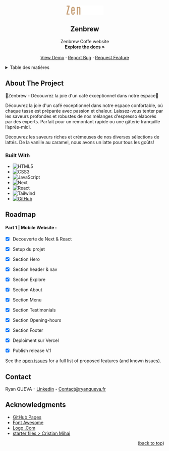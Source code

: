<a name="readme-top"></a>

<!-- PROJECT LOGO -->
<br />
<div align="center">
  <a href="https://github.com/beloow/Zenbrew">
    <img src="public/assets/logo.svg" alt="Logo" width="117" height="30">
  </a>

  <h2 align="center">Zenbrew</h2>

  <p align="center">
    Zenbrew Coffe website
    <br />
    <a href="https://github.com/beloow/Zenbrew/index.html"><strong>Explore the docs »</strong></a>
    <br />
    <br />
    <a href="https://zenbrew-alpha.vercel.app/" target="_blank">View Demo</a>
    ·
    <a href="https://github.com/beloow/Zenbrew/issues">Report Bug</a>
    ·
    <a href="https://github.com/beloow/Zenbrew/issues">Request Feature</a>
  </p>
</div>



<!-- TABLE OF CONTENTS -->
<details>
  <summary>Table des matières</summary>
  <ol>
    <li>
      <a href="#about-the-project">About The Project</a>
      <ul>
        <li><a href="#built-with">Built With</a></li>
      </ul>
    </li>
    <li><a href="#roadmap">Roadmap</a></li>
    <li><a href="#contact">Contact</a></li>
    <li><a href="#acknowledgments">Acknowledgments</a></li>
  </ol>
</details>



<!-- ABOUT THE PROJECT -->
## About The Project


🌟Zenbrew - Découvrez la joie d'un café exceptionnel dans notre espace🌟 

Découvrez la joie d'un café exceptionnel dans notre espace confortable, où chaque tasse est préparée avec passion et chaleur. Laissez-vous tenter par les saveurs profondes et robustes de nos mélanges d'espresso élaborés par des experts. Parfait pour un remontant rapide ou une gâterie tranquille l’après-midi.

Découvrez les saveurs riches et crémeuses de nos diverses sélections de lattés. De la vanille au caramel, nous avons un latte pour tous les goûts!


### Built With

* ![HTML5][html5.com]
* ![CSS3][css3.com]
* ![JavaScript][javascript.com]
* ![Next][Next.js]
* ![React][React.js]
* ![Tailwind][Tailwindcss.com]
* [![GitHub][github.com]][github-url]


<!-- ROADMAP -->
## Roadmap

#### Part 1 | Mobile Website :

- [x] Decouverte de Next & React
- [x] Setup du projet
- [x] Section Hero
- [x] Section header & nav
- [x] Section Explore
- [x] Section About
- [x] Section Menu
- [x] Section Testimonials
- [x] Section Opening-hours
- [x] Section Footer
- [x] Deploiment sur Vercel
- [X] Publish release V.1


See the [open issues](https://github.com/beloow/Grilli-restaurant/issues) for a full list of proposed features (and known issues).



<!-- CONTACT -->
## Contact

Ryan QUEVA - [Linkedin](https://www.linkedin.com/in/ryan-queva) - Contact@ryanqueva.fr




<!-- ACKNOWLEDGMENTS -->
## Acknowledgments

* [GitHub Pages](https://pages.github.com)
* [Font Awesome](https://fontawesome.com)
* [Logo .Com](https://logo.com/)
* [starter files > Cristian Mihai](https://www.youtube.com/@cristianmihai01)


<p align="right">(<a href="#readme-top">back to top</a>)</p>



<!-- MARKDOWN LINKS & IMAGES -->
<!-- https://www.markdownguide.org/basic-syntax/#reference-style-links -->
[contributors-shield]: https://img.shields.io/github/contributors/othneildrew/Best-README-Template.svg?style=for-the-badge
[contributors-url]: https://github.com/beloow/ryanqueva.fr/contributors
[forks-shield]: https://img.shields.io/github/forks/othneildrew/Best-README-Template.svg?style=for-the-badge
[forks-url]: https://github.com/beloow/ryanqueva.fr/network/members
[stars-shield]: https://img.shields.io/github/stars/othneildrew/Best-README-Template.svg?style=for-the-badge
[stars-url]: https://github.com/othneildrew/Best-README-Template/stargazers
[issues-shield]: https://img.shields.io/github/issues/othneildrew/Best-README-Template.svg?style=for-the-badge
[issues-url]: https://github.com/othneildrew/Best-README-Template/issues
[license-shield]: https://img.shields.io/github/license/othneildrew/Best-README-Template.svg?style=for-the-badge
[license-url]: https://github.com/othneildrew/Best-README-Template/blob/master/LICENSE.txt
[linkedin-shield]: https://img.shields.io/badge/-LinkedIn-black.svg?style=for-the-badge&logo=linkedin&colorB=555
[linkedin-url]: https://www.linkedin.com/in/ryan-queva
[product-screenshot]: resources/img/icon.png
[Next.js]: https://img.shields.io/badge/next.js-000000?style=for-the-badge&logo=nextdotjs&logoColor=white
[Next-url]: https://nextjs.org/
[React.js]: https://img.shields.io/badge/React-20232A?style=for-the-badge&logo=react&logoColor=61DAFB
[React-url]: https://reactjs.org/
[Vue.js]: https://img.shields.io/badge/Vue.js-35495E?style=for-the-badge&logo=vuedotjs&logoColor=4FC08D
[Vue-url]: https://vuejs.org/
[Angular.io]: https://img.shields.io/badge/Angular-DD0031?style=for-the-badge&logo=angular&logoColor=white
[Angular-url]: https://angular.io/
[Svelte.dev]: https://img.shields.io/badge/Svelte-4A4A55?style=for-the-badge&logo=svelte&logoColor=FF3E00
[Svelte-url]: https://svelte.dev/
[Laravel.com]: https://img.shields.io/badge/Laravel-FF2D20?style=for-the-badge&logo=laravel&logoColor=white
[Laravel-url]: https://laravel.com
[Tailwindcss.com]: https://img.shields.io/badge/Bootstrap-563D7C?style=for-the-badge&logo=tailwindcss&logoColor=white
[Tailwindcss-url]: https://tailwindcss.com/
[Bootstrap.com]: https://img.shields.io/badge/Bootstrap-563D7C?style=for-the-badge&logo=bootstrap&logoColor=white
[Bootstrap-url]: https://getbootstrap.com
[JQuery.com]: https://img.shields.io/badge/jQuery-0769AD?style=for-the-badge&logo=jquery&logoColor=white
[JQuery-url]: https://jquery.com 
[figma.com]: https://img.shields.io/badge/figma-%23F24E1E.svg?style=for-the-badge&logo=figma&logoColor=white
[figma-url]: https://www.figma.com/
[github.com]: https://img.shields.io/badge/github-%23121011.svg?style=for-the-badge&logo=github&logoColor=white
[github-url]: https://www.github.com/
[html5.com]: https://img.shields.io/badge/html5-%23E34F26.svg?style=for-the-badge&logo=html5&logoColor=white
[css3.com]: https://img.shields.io/badge/css3-%231572B6.svg?style=for-the-badge&logo=css3&logoColor=white
[javascript.com]: https://img.shields.io/badge/javascript-%23323330.svg?style=for-the-badge&logo=javascript&logoColor=%23F7DF1E
